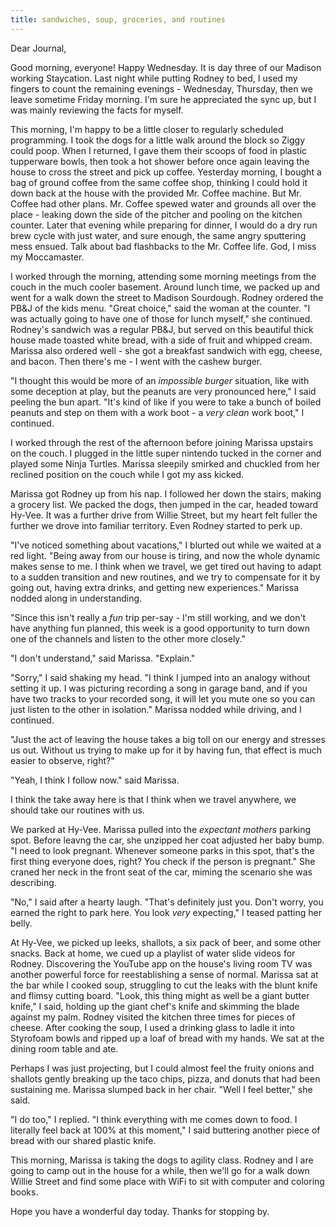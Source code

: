 ```yaml
---
title: sandwiches, soup, groceries, and routines
---
```


Dear Journal,

Good morning, everyone! Happy Wednesday. It is day three of our Madison
working Staycation. Last night while putting Rodney to bed, I used my
fingers to count the remaining evenings - Wednesday, Thursday, then we
leave sometime Friday morning. I'm sure he appreciated the sync up, but
I was mainly reviewing the facts for myself.

This morning, I'm happy to be a little closer to regularly scheduled
programming. I took the dogs for a little walk around the block so Ziggy
could poop. When I returned, I gave them their scoops of food in plastic
tupperware bowls, then took a hot shower before once again leaving the
house to cross the street and pick up coffee. Yesterday morning, I
bought a bag of ground coffee from the same coffee shop, thinking I
could hold it down back at the house with the provided Mr. Coffee
machine. But Mr. Coffee had other plans. Mr. Coffee spewed water and
grounds all over the place - leaking down the side of the pitcher and
pooling on the kitchen counter. Later that evening while preparing for
dinner, I would do a dry run brew cycle with just water, and sure
enough, the same angry sputtering mess ensued. Talk about bad flashbacks
to the Mr. Coffee life. God, I miss my Moccamaster.

I worked through the morning, attending some morning meetings from the
couch in the much cooler basement. Around lunch time, we packed up and
went for a walk down the street to Madison Sourdough. Rodney ordered the
PB&J of the kids menu. "Great choice," said the woman at the counter. "I
was actually going to have one of those for lunch myself," she
continued. Rodney's sandwich was a regular PB&J, but served on this
beautiful thick house made toasted white bread, with a side of fruit and
whipped cream. Marissa also ordered well - she got a breakfast sandwich
with egg, cheese, and bacon. Then there's me - I went with the cashew
burger.

"I thought this would be more of an *impossible burger* situation, like
with some deception at play, but the peanuts are very pronounced here,"
I said peeling the bun apart. "It's kind of like if you were to take a
bunch of boiled peanuts and step on them with a work boot - a *very
clean* work boot," I continued.

I worked through the rest of the afternoon before joining Marissa
upstairs on the couch. I plugged in the little super nintendo tucked in
the corner and played some Ninja Turtles. Marissa sleepily smirked and
chuckled from her reclined position on the couch while I got my ass
kicked.

Marissa got Rodney up from his nap. I followed her down the stairs,
making a grocery list. We packed the dogs, then jumped in the car,
headed toward Hy-Vee. It was a further drive from Willie Street, but my
heart felt fuller the further we drove into familiar territory. Even
Rodney started to perk up.

"I've noticed something about vacations," I blurted out while we waited
at a red light. "Being away from our house is tiring, and now the whole
dynamic makes sense to me. I think when we travel, we get tired out
having to adapt to a sudden transition and new routines, and we try to
compensate for it by going out, having extra drinks, and getting new
experiences." Marissa nodded along in understanding.

"Since this isn't really a *fun* trip per-say - I'm still working, and
we don't have anything fun planned, this week is a good opportunity to
turn down one of the channels and listen to the other more closely."

"I don't understand," said Marissa. "Explain."

"Sorry," I said shaking my head. "I think I jumped into an analogy
without setting it up. I was picturing recording a song in garage band,
and if you have two tracks to your recorded song, it will let you mute
one so you can just listen to the other in isolation." Marissa nodded
while driving, and I continued.

"Just the act of leaving the house takes a big toll on our energy and
stresses us out. Without us trying to make up for it by having fun, that
effect is much easier to observe, right?"

"Yeah, I think I follow now." said Marissa.

I think the take away here is that I think when we travel anywhere, we
should take our routines with us.

We parked at Hy-Vee. Marissa pulled into the *expectant mothers* parking
spot. Before leavng the car, she unzipped her coat adjusted her baby
bump. "I need to look pregnant. Whenever someone parks in this spot,
that's the first thing everyone does, right? You check if the person is
pregnant." She craned her neck in the front seat of the car, miming the
scenario she was describing.

"No," I said after a hearty laugh. "That's definitely just you. Don't
worry, you earned the right to park here. You look *very* expecting," I
teased patting her belly.

At Hy-Vee, we picked up leeks, shallots, a six pack of beer, and some
other snacks. Back at home, we cued up a playlist of water slide videos
for Rodney. Discovering the YouTube app on the house's living room TV
was another powerful force for reestablishing a sense of normal. Marissa
sat at the bar while I cooked soup, struggling to cut the leaks with the
blunt knife and flimsy cutting board. "Look, this thing might as well be
a giant butter knife," I said, holding up the giant chef's knife and
skimming the blade against my palm. Rodney visited the kitchen three
times for pieces of cheese. After cooking the soup, I used a drinking
glass to ladle it into Styrofoam bowls and ripped up a loaf of bread
with my hands. We sat at the dining room table and ate.

Perhaps I was just projecting, but I could almost feel the fruity onions
and shallots gently breaking up the taco chips, pizza, and donuts that
had been sustaining me. Marissa slumped back in her chair. "Well I feel
better," she said.

"I do too," I replied. "I think everything with me comes down to food. I
literally feel back at 100% at this moment," I said buttering another
piece of bread with our shared plastic knife.

This morning, Marissa is taking the dogs to agility class. Rodney and I
are going to camp out in the house for a while, then we'll go for a walk
down Willie Street and find some place with WiFi to sit with computer
and coloring books.

Hope you have a wonderful day today. Thanks for stopping by.

